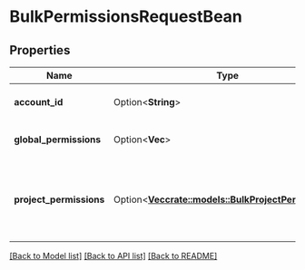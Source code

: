 # BulkPermissionsRequestBean

## Properties

Name | Type | Description | Notes
------------ | ------------- | ------------- | -------------
**account_id** | Option<**String**> | The account ID of a user. | [optional]
**global_permissions** | Option<**Vec<String>**> | Global permissions to look up. | [optional]
**project_permissions** | Option<[**Vec<crate::models::BulkProjectPermissions>**](BulkProjectPermissions.md)> | Project permissions with associated projects and issues to look up. | [optional]

[[Back to Model list]](../README.md#documentation-for-models) [[Back to API list]](../README.md#documentation-for-api-endpoints) [[Back to README]](../README.md)


